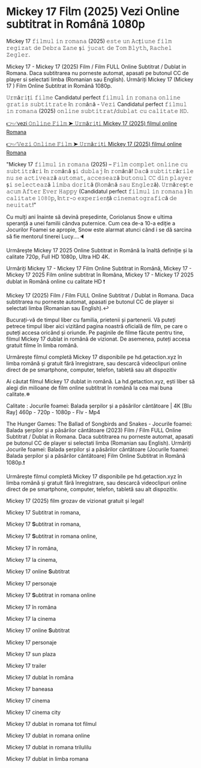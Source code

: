 # Mickey 17 𝖥𝗂𝗅𝗆 (𝟤𝟢𝟤𝟧) 𝖵𝖾𝗓𝗂 𝖮𝗇𝗅𝗂𝗇𝖾 𝗌𝗎𝖻𝗍𝗂𝗍𝗋𝖺𝗍 𝗂𝗇 𝖱𝗈𝗆𝖺̂𝗇ă 𝟣𝟢𝟪𝟢𝗉
Mickey 17 𝚏𝚒𝚕𝚖𝚞𝚕 𝚒𝚗 𝚛𝚘𝚖𝚊𝚗𝚊  (2025) 𝚎𝚜𝚝𝚎 𝚞𝚗 𝙰𝚌ț𝚒𝚞𝚗𝚎 𝚏𝚒𝚕𝚖 𝚛𝚎𝚐𝚒𝚣𝚊𝚝 𝚍𝚎 𝙳𝚎𝚋𝚛𝚊 𝚉𝚊𝚗𝚎 ș𝚒 𝚓𝚞𝚌𝚊𝚝 𝚍𝚎 𝚃𝚘𝚖 𝙱𝚕𝚢𝚝𝚑, 𝚁𝚊𝚌𝚑𝚎𝚕 𝚉𝚎𝚐𝚕𝚎𝚛.

Mickey 17 - Mickey 17 (2025) Film / Film FULL Online Subtitrat / Dublat in Romana. Daca subtitrarea nu porneste automat, apasati pe butonul CC de player si selectati limba (Romanian sau English). Urmăriți Mickey 17 (Mickey 17 ) Film Online Subtitrat in Română 1080p.

𝚄𝚛𝚖ă𝚛𝚒ț𝚒 𝚏𝚒𝚕𝚖𝚎 Candidatul perfect 𝚏𝚒𝚕𝚖𝚞𝚕 𝚒𝚗 𝚛𝚘𝚖𝚊𝚗𝚊  𝚘𝚗𝚕𝚒𝚗𝚎 𝚐𝚛𝚊𝚝𝚒𝚜 𝚜𝚞𝚋𝚝𝚒𝚝𝚛𝚊𝚝𝚎 î𝚗 𝚛𝚘𝚖â𝚗ă - 𝚅𝚎𝚣𝚒 Candidatul perfect 𝚏𝚒𝚕𝚖𝚞𝚕 𝚒𝚗 𝚛𝚘𝚖𝚊𝚗𝚊  (2025) 𝚘𝚗𝚕𝚒𝚗𝚎 𝚜𝚞𝚋𝚝𝚒𝚝𝚛𝚊𝚝/𝚍𝚞𝚋𝚕𝚊𝚝 𝚌𝚞 𝚌𝚊𝚕𝚒𝚝𝚊𝚝𝚎 𝙷𝙳.

[👉✅vezi 𝙾𝚗𝚕𝚒𝚗𝚎 𝙵𝚒𝚕𝚖 ➤ 𝚄𝚛𝚖ă𝚛𝚒ț𝚒 Mickey 17 (2025) filmul online Romana](https://aaamiiin.com/ro/movie/696506/mickey-17-gitov)

[👉✅𝚅𝚎𝚣𝚒 𝙾𝚗𝚕𝚒𝚗𝚎 𝙵𝚒𝚕𝚖 ➤ 𝚄𝚛𝚖ă𝚛𝚒ț𝚒 Mickey 17 (2025) filmul online Romana](https://aaamiiin.com/ro/movie/696506/mickey-17-gitov)

"Mickey 17 𝚏𝚒𝚕𝚖𝚞𝚕 𝚒𝚗 𝚛𝚘𝚖𝚊𝚗𝚊  (2025) – 𝙵𝚒𝚕𝚖 𝚌𝚘𝚖𝚙𝚕𝚎𝚝 𝚘𝚗𝚕𝚒𝚗𝚎 𝚌𝚞 𝚜𝚞𝚋𝚝𝚒𝚝𝚛ă𝚛𝚒 î𝚗 𝚛𝚘𝚖â𝚗ă ș𝚒 𝚍𝚞𝚋𝚕𝚊𝚓 î𝚗 𝚛𝚘𝚖â𝚗ă! 𝙳𝚊𝚌ă 𝚜𝚞𝚋𝚝𝚒𝚝𝚛ă𝚛𝚒𝚕𝚎 𝚗𝚞 𝚜𝚎 𝚊𝚌𝚝𝚒𝚟𝚎𝚊𝚣ă 𝚊𝚞𝚝𝚘𝚖𝚊𝚝, 𝚊𝚌𝚌𝚎𝚜𝚎𝚊𝚣ă 𝚋𝚞𝚝𝚘𝚗𝚞𝚕 𝙲𝙲 𝚍𝚒𝚗 𝚙𝚕𝚊𝚢𝚎𝚛 ș𝚒 𝚜𝚎𝚕𝚎𝚌𝚝𝚎𝚊𝚣ă 𝚕𝚒𝚖𝚋𝚊 𝚍𝚘𝚛𝚒𝚝ă (𝚁𝚘𝚖â𝚗ă 𝚜𝚊𝚞 𝙴𝚗𝚐𝚕𝚎𝚣ă). 𝚄𝚛𝚖ă𝚛𝚎ș𝚝𝚎 𝚊𝚌𝚞𝚖 𝙰𝚏𝚝𝚎𝚛 𝙴𝚟𝚎𝚛 𝙷𝚊𝚙𝚙𝚢 (Candidatul perfect 𝚏𝚒𝚕𝚖𝚞𝚕 𝚒𝚗 𝚛𝚘𝚖𝚊𝚗𝚊 ) î𝚗 𝚌𝚊𝚕𝚒𝚝𝚊𝚝𝚎 𝟷𝟶𝟾𝟶𝚙, î𝚗𝚝𝚛-𝚘 𝚎𝚡𝚙𝚎𝚛𝚒𝚎𝚗ță 𝚌𝚒𝚗𝚎𝚖𝚊𝚝𝚘𝚐𝚛𝚊𝚏𝚒𝚌ă 𝚍𝚎 𝚗𝚎𝚞𝚒𝚝𝚊𝚝!"

Cu mulți ani înainte să devină președinte, Coriolanus Snow e ultima speranță a unei familii cândva puternice. Cum cea de-a 10-a ediție a Jocurilor Foamei se apropie, Snow este alarmat atunci când i se dă sarcina să fie mentorul tinerei Lucy....🔈

Urmărește Mickey 17 2025 Online Subtitrat in Română la înaltă definiție și la calitate 720p, Full HD 1080p, Ultra HD 4K.

Urmăriți Mickey 17 - Mickey 17 Film Online Subtitrat in Română, Mickey 17 - Mickey 17 2025 Film online subtitrat în Româna, Mickey 17 - Mickey 17 2025 dublat in Română online cu calitate HD️ ❗️

Mickey 17 (2025) Film / Film FULL Online Subtitrat / Dublat in Romana. Daca subtitrarea nu porneste automat, apasati pe butonul CC de player si selectati limba (Romanian sau English).↩️

Bucurați-vă de timpul liber cu familia, prietenii și partenerii. Vă puteți petrece timpul liber aici vizitând pagina noastră oficială de film, pe care o puteți accesa oricând și oriunde. Pe paginile de filme făcute pentru tine, filmul Mickey 17 dublat in română de vizionat. De asemenea, puteți accesa gratuit filme în limba română.

Urmărește filmul completă Mickey 17 disponibile pe hd.getaction.xyz în limba română și gratuit fără înregistrare, sau descarcă videoclipuri online direct de pe smartphone, computer, telefon, tabletă sau alt dispozitiv 

Ai căutat filmul Mickey 17 dublat in română. La hd.getaction.xyz, ești liber să alegi din milioane de film online subtitrat în română la cea mai buna calitate.✵

Calitate : Jocurile foamei: Balada șerpilor și a păsărilor cântătoare | 4K [Blu Ray] 460p - 720p - 1080p - Flv - Mp4

The Hunger Games: The Ballad of Songbirds and Snakes - Jocurile foamei: Balada șerpilor și a păsărilor cântătoare (2023) Film / Film FULL Online Subtitrat / Dublat in Romana. Daca subtitrarea nu porneste automat, apasati pe butonul CC de player si selectati limba (Romanian sau English). Urmăriți Jocurile foamei: Balada șerpilor și a păsărilor cântătoare (Jocurile foamei: Balada șerpilor și a păsărilor cântătoare) Film Online Subtitrat in Română 1080p.❗️

Urmărește filmul completă Mickey 17 disponibile pe hd.getaction.xyz în limba română și gratuit fără înregistrare, sau descarcă videoclipuri online direct de pe smartphone, computer, telefon, tabletă sau alt dispozitiv.

Mickey 17 (2025) film grozav de vizionat gratuit și legal!

Mickey 17 Subtitrat in romana,

Mickey 17 𝐒ubtitrat in romana,

Mickey 17 𝐒ubtitrat in romana online,

Mickey 17 în româna,

Mickey 17 la cinema,

Mickey 17 online 𝐒ubtitrat

Mickey 17 personaje

Mickey 17 𝐒ubtitrat in romana online

Mickey 17 în româna

Mickey 17 la cinema

Mickey 17 online 𝐒ubtitrat

Mickey 17 personaje

Mickey 17 sun plaza

Mickey 17 trailer

Mickey 17 dublat în româna

Mickey 17 baneasa

Mickey 17 cinema

Mickey 17 cinema city

Mickey 17 dublat in romana tot filmul

Mickey 17 dublat in romana online

Mickey 17 dublat in romana trilulilu

Mickey 17 dublat in limba romana

